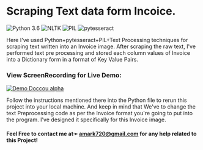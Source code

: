 # Scraping Text data form Incoice.
![Python 3.6](https://img.shields.io/badge/Python-3.6-brightgreen.svg) ![NLTK](https://img.shields.io/badge/Library-NLTK-orange.svg) ![PIL](https://img.shields.io/badge/PIL-1.1.7-blueviolet) ![pytesseract](https://img.shields.io/badge/pytesseract-0.3.4-yellow)

Here I've used Python+pytesseract+PIL+Text Processing techniques for scraping text written into an Invoice image. After scraping the raw text, I've performed text pre processing and stored each column values of Invoice into a Dictionary form in a format of Key Value Pairs.

### View ScreenRecording for Live Demo:
[![Demo Doccou alpha](https://github.com/amark720/NLP-Projects/blob/main/Scraping%20Text%20Data%20from%20Invoice/InvoiceToText%20Recording.gif)](https://github.com/amark720/NLP-Projects/blob/main/Scraping%20Text%20Data%20from%20Invoice/InvoiceToText%20Recording.gif)

Follow the instructions mentioned there into the Python file to rerun this project into your local machine. And keep in mind that We've to change the text Preprocessing code as per the Invoice format you're going to put into the program. I've designed it specifically for this Invoice image.

#### Feel Free to contact me at➛ amark720@gmail.com for any help related to this Project!
